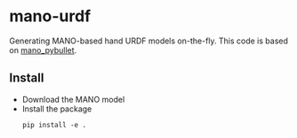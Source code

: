 # mano-urdf
Generating MANO-based hand URDF models on-the-fly. This code is based on [mano_pybullet](https://github.com/ikalevatykh/mano_pybullet).

## Install 
- Download the MANO model
- Install the package
  ``` 
  pip install -e .
  ```
